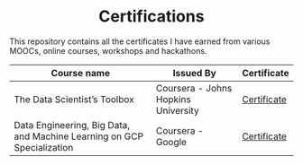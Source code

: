 <h1 align="center"> Certifications </h1>

This repository contains all the certificates I have earned from various MOOCs, online courses, workshops and hackathons.

| Course name | Issued By | Certificate |
| ----------- | --------- | ----------- |
| The Data Scientist’s Toolbox | Coursera - Johns Hopkins University | [Certificate](https://github.com/kannanjayachandran/Certifications/blob/main/Coursera/Certificate01.pdf) |
| Data Engineering, Big Data, and Machine Learning on GCP Specialization | Coursera - Google | [Certificate](https://github.com/kannanjayachandran/Certifications/blob/main/Coursera/Certificate01.pdf) |

